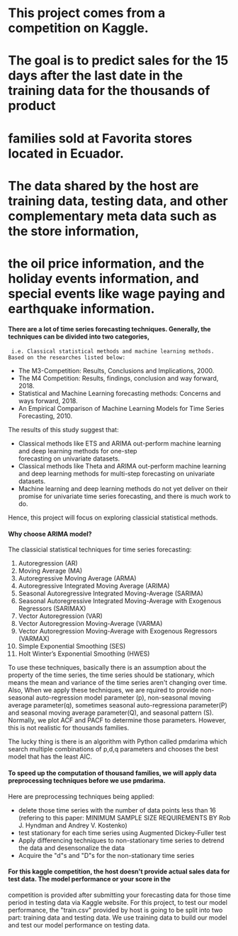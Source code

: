 
# This project comes from a competition on Kaggle. 
# The goal is to predict sales for the 15 days after the last date in the training data for the thousands of product 
#  families sold at Favorita stores located in Ecuador.
# The data shared by the host are training data, testing data, and other complementary meta data such as the store information, 
#  the oil price information, and the holiday events information, and special events like wage paying and earthquake information.



#### There are a lot of time series forecasting techniques. Generally, the techniques can be divided into two categories, 
     i.e. Classical statistical methods and machine learning methods. Based on the researches listed below:
* The M3-Competition: Results, Conclusions and Implications, 2000.
* The M4 Competition: Results, findings, conclusion and way forward, 2018.
* Statistical and Machine Learning forecasting methods: Concerns and ways forward, 2018.
* An Empirical Comparison of Machine Learning Models for Time Series Forecasting, 2010.

The results of this study suggest that:
* Classical methods like ETS and ARIMA out-perform machine learning and deep learning methods for one-step  
  forecasting on univariate datasets.
* Classical methods like Theta and ARIMA out-perform machine learning and deep learning methods for multi-step 
  forecasting on univariate datasets.
* Machine learning and deep learning methods do not yet deliver on their promise for univariate time series 
  forecasting, and there is much work to do.

Hence, this project will focus on exploring classicial statistical methods.

#### Why choose ARIMA model?
The classicial statistical techniques for time series forecasting:
1. Autoregression (AR)
2. Moving Average (MA)
3. Autoregressive Moving Average (ARMA)
4. Autoregressive Integrated Moving Average (ARIMA)
5. Seasonal Autoregressive Integrated Moving-Average (SARIMA)
6. Seasonal Autoregressive Integrated Moving-Average with Exogenous Regressors (SARIMAX)
7. Vector Autoregression (VAR)
8. Vector Autoregression Moving-Average (VARMA)
9. Vector Autoregression Moving-Average with Exogenous Regressors (VARMAX)
10. Simple Exponential Smoothing (SES)
11. Holt Winter’s Exponential Smoothing (HWES)

To use these techniques, basically there is an assumption about the property of the time series, the time series should be stationary, 
which means the mean and variance of the time series aren't changing over time. Also, When we apply these techniques, we are rquired 
to provide non-seasonal auto-regression model parameter (p), non-seasonal moving average parameter(q), sometimes seasonal auto-regressiona 
parameter(P) and seasonal moving average parameter(Q), and seasonal pattern (S).
Normally, we plot ACF and PACF to determine those parameters. However, this is not realistic for thousands families.

The lucky thing is there is an algorithm with Python called pmdarima which search multiple combinations of p,d,q parameters and chooses the 
best model that has the least AIC.

#### To speed up the computation of thousand families, we will apply data preprocessing techniques before we use pmdarima. 
Here are preprocessing techniques being applied:

* delete those time series with the number of data points less than 16 (refering to this paper: MINIMUM SAMPLE SIZE REQUIREMENTS 
  BY Rob J. Hyndman and Andrey V. Kostenko)
* test stationary for each time series using Augmented Dickey-Fuller test
* Apply differencing techniques to non-stationary time series to detrend the data and desensonalize the data
* Acquire the "d"s and "D"s for the non-stationary time series

#### For this kaggle competition, the host doesn't provide actual sales data for test data. The model performance or your score in the 
competition is provided after submitting your forecasting data for those time period in testing data via Kaggle website. For this project, 
to test our model performance, the "train.csv" provided by host is going to be split into two part: training data and testing data. We use 
training data to build our model and test our model performance on testing data.
